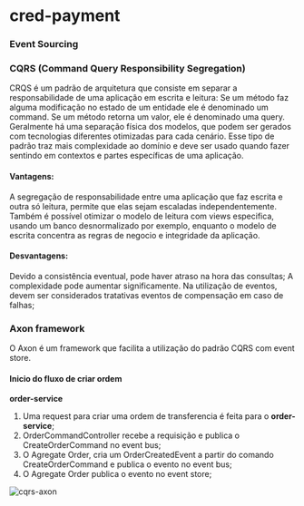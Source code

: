 # cred-payment


### Event Sourcing



### CQRS (Command Query Responsibility Segregation)

CRQS é um padrão de arquitetura que consiste em separar a responsabilidade de uma aplicação em escrita e leitura:
 Se um método faz alguma modificação no estado de um entidade ele é denominado um command. 
Se um método retorna um valor, ele é denominado uma query.
Geralmente há uma separação física dos modelos, que podem ser gerados com tecnologias diferentes otimizadas para cada cenário. Esse tipo de padrão traz mais complexidade ao domínio e deve ser usado quando fazer sentindo em contextos e partes específicas de uma aplicação.

#### Vantagens: 

A segregação de responsabilidade entre uma aplicação que faz escrita e outra só leitura, permite que elas sejam escaladas independentemente. Também é possível otimizar o modelo de leitura com views especifica, usando um banco desnormalizado por exemplo, enquanto o modelo de escrita concentra as regras de negocio e integridade da aplicação.

#### Desvantagens:
Devido a consistência eventual, pode haver atraso na hora das consultas;
A complexidade pode aumentar significamente. Na utilização de eventos, devem ser considerados tratativas eventos de compensação em caso de falhas;


### Axon framework
O Axon é um framework que facilita a utilização do padrão CQRS com event store.

#### Inicio do fluxo de criar ordem

**order-service**
1. Uma request para criar uma ordem de transferencia é feita para o **order-service**;
2. OrderCommandController recebe a requisição e publica o CreateOrderCommand no event bus;
3. O Agregate Order, cria um OrderCreatedEvent a partir do comando CreateOrderCommand e publica o evento no event bus;
4. O Agregate Order publica o evento no event store;

![cqrs-axon](https://user-images.githubusercontent.com/13988994/129987745-0515f4e6-573a-4294-a461-ad0462001ab2.png)



